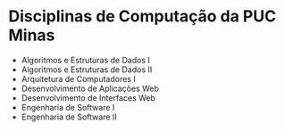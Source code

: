# Disciplinas de Computação da PUC Minas
- Algoritmos e Estruturas de Dados I
- Algoritmos e Estruturas de Dados II
- Arquitetura de Computadores I
- Desenvolvimento de Aplicações Web
- Desenvolvimento de Interfaces Web
- Engenharia de Software I
- Engenharia de Software II